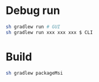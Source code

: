 # Debug run
```sh
sh gradlew run # GUI
sh gradlew run xxx xxx xxx $ CLI
```

# Build
```sh
sh gradlew packageMsi
```
